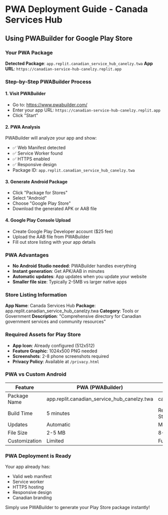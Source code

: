 # PWA Deployment Guide - Canada Services Hub
## Using PWABuilder for Google Play Store

### Your PWA Package
**Detected Package**: `app.replit.canadian_service_hub_canelzy.twa`
**App URL**: `https://canadian-service-hub-canelzy.replit.app`

### Step-by-Step PWABuilder Process

#### 1. Visit PWABuilder
- Go to: https://www.pwabuilder.com/
- Enter your app URL: `https://canadian-service-hub-canelzy.replit.app`
- Click "Start"

#### 2. PWA Analysis
PWABuilder will analyze your app and show:
- ✅ Web Manifest detected
- ✅ Service Worker found
- ✅ HTTPS enabled
- ✅ Responsive design
- Package ID: `app.replit.canadian_service_hub_canelzy.twa`

#### 3. Generate Android Package
- Click "Package for Stores"
- Select "Android" 
- Choose "Google Play Store"
- Download the generated APK or AAB file

#### 4. Google Play Console Upload
- Create Google Play Developer account ($25 fee)
- Upload the AAB file from PWABuilder
- Fill out store listing with your app details

### PWA Advantages
- **No Android Studio needed**: PWABuilder handles everything
- **Instant generation**: Get APK/AAB in minutes
- **Automatic updates**: App updates when you update your website
- **Smaller file size**: Typically 2-5MB vs larger native apps

### Store Listing Information
**App Name**: Canada Services Hub
**Package**: app.replit.canadian_service_hub_canelzy.twa
**Category**: Tools or Government
**Description**: "Comprehensive directory for Canadian government services and community resources"

### Required Assets for Play Store
- **App Icon**: Already configured (512x512)
- **Feature Graphic**: 1024x500 PNG needed
- **Screenshots**: 2-8 phone screenshots required
- **Privacy Policy**: Available at `/privacy.html`

### PWA vs Custom Android
| Feature | PWA (PWABuilder) | Custom Android |
|---------|------------------|----------------|
| Package Name | app.replit.canadian_service_hub_canelzy.twa | ca.canelzy.govservices |
| Build Time | 5 minutes | Requires Android Studio |
| Updates | Automatic | Manual app updates |
| File Size | 2-5 MB | 8-15 MB |
| Customization | Limited | Full control |

### PWA Deployment is Ready
Your app already has:
- Valid web manifest
- Service worker
- HTTPS hosting
- Responsive design
- Canadian branding

Simply use PWABuilder to generate your Play Store package instantly!